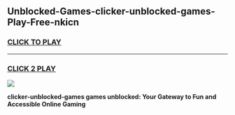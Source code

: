 
## Unblocked-Games-clicker-unblocked-games-Play-Free-nkicn
<h3>
<a href="https://premium76.site?title=clicker-unblocked-games&ref=18A">CLICK TO PLAY</a></h3>
<hr>

<h3>
<a href="https://premium76.site?title=clicker-unblocked-games&ref=18A">CLICK 2 PLAY</a>
  
</h3>

<a href="https://premium76.site?title=clicker-unblocked-games&ref=18A"><img src="https://clearcache.store/games.png"></a>


**clicker-unblocked-games games unblocked: Your Gateway to Fun and Accessible Online Gaming**
